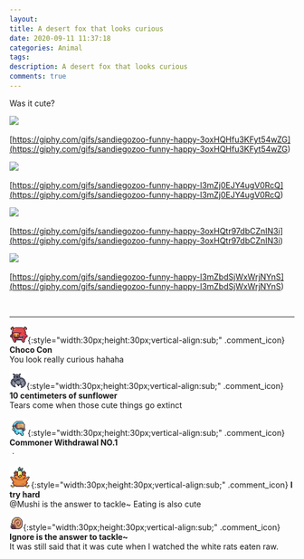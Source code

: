 ```yaml
---
layout: 
title: A desert fox that looks curious
date: 2020-09-11 11:37:18
categories: Animal
tags: 
description: A desert fox that looks curious
comments: true
---
```


Was it cute?

![](https://blog.kakaocdn.net/dn/cU5orL/btqHEep45My/SEV7H6PXTLgcxRBRNxK4i1/img.gif)

[https://giphy.com/gifs/sandiegozoo-funny-happy-3oxHQHfu3KFyt54wZG](<https://giphy.com/gifs/sandiegozoo-funny-happy-3oxHQHfu3KFyt54wZG>)

![](https://blog.kakaocdn.net/dn/dovCA3/btqHJqja9Uf/RtFSHmPM1Qfogh5UMP5Hk0/img.gif)

[https://giphy.com/gifs/sandiegozoo-funny-happy-l3mZj0EJY4ugV0RcQ](<https://giphy.com/gifs/sandiegozoo-funny-happy-l3mZj0EJY4ugV0RcQ>)

![](https://blog.kakaocdn.net/dn/bm21JD/btqHJpExCY1/4QDLZVvfCKBGuvTkFkP33K/img.gif)

[https://giphy.com/gifs/sandiegozoo-funny-happy-3oxHQtr97dbCZnIN3i](<https://giphy.com/gifs/sandiegozoo-funny-happy-3oxHQtr97dbCZnIN3i>)

![](https://blog.kakaocdn.net/dn/IK4TN/btqHQHxtmvd/CG8OqcmhcsnJhvczzuUzV0/img.gif)

[https://giphy.com/gifs/sandiegozoo-funny-happy-l3mZbdSjWxWrjNYnS](<https://giphy.com/gifs/sandiegozoo-funny-happy-l3mZbdSjWxWrjNYnS>)

​

* * *

![comment](/assets/character/pig.png){:style="width:30px;height:30px;vertical-align:sub;" .comment_icon} **Choco Con**  
You look really curious hahaha   
  
![comment](/assets/character/bat.png){:style="width:30px;height:30px;vertical-align:sub;" .comment_icon} **10 centimeters of sunflower**  
Tears come when those cute things go extinct   
  
![comment](/assets/character/goggle.png){:style="width:30px;height:30px;vertical-align:sub;" .comment_icon} **Commoner Withdrawal NO.1**  
ㆍ   
  
![comment](/assets/character/bird.png){:style="width:30px;height:30px;vertical-align:sub;" .comment_icon} **I try hard**  
@Mushi is the answer to tackle~ Eating is also cute  
  
![comment](/assets/character/snail.png){:style="width:30px;height:30px;vertical-align:sub;" .comment_icon} **Ignore is the answer to tackle~**  
It was still said that it was cute when I watched the white rats eaten raw.   
  

